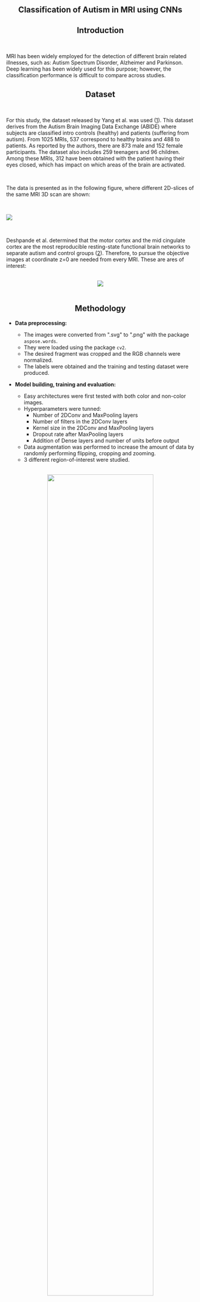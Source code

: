 <h2 align="center">Classification of Autism in MRI using CNNs</h2>

<h2 align="center">Introduction</h2>

<br>

MRI has been widely employed for the detection of different brain related illnesses, such as: Autism Spectrum Disorder, Alzheimer and Parkinson. Deep learning has been widely used for this purpose; however, the classification performance is difficult to compare across studies.
<br>

<h2 align="center">Dataset</h2>

<br>

For this study, the dataset released by Yang et al. was used (<a href="https://arxiv.org/abs/2211.12421">1</a>). This dataset derives from the Autism Brain Imaging Data Exchange (ABIDE) where subjects are classified intro controls (healthy) and patients (suffering from autism). From 1025 MRIs, 537 correspond to healthy brains and 488 to patients. As reported by the authors, there are 873 male and 152 female participants. The dataset also includes 259 teenagers and 96 children. Among these MRIs, 312 have been obtained with the patient having their eyes closed, which has impact on which areas of the brain are activated.

<br>
  
The data is presented as in the following figure, where different 2D-slices of the same MRI 3D scan are shown:

<br>

![](https://github.com/romaniegaa/Portfolio/blob/main/images/brains.png)

<br>

Deshpande et al. determined that the motor cortex and the mid cingulate cortex are the most reproducible resting-state functional brain networks to separate autism and control groups (<a href="https://www.frontiersin.org/journals/neuroscience/articles/10.3389/fnins.2017.00459/full">2</a>). Therefore, to pursue the objective images at coordinate z=0 are needed from every MRI. These are ares of interest:

<br>

<div align="center"> 
  <img src="https://images-provider.frontiersin.org/api/ipx/w=370&f=webp/https://www.frontiersin.org/files/Articles/251884/fnins-11-00459-HTML/image_m/fnins-11-00459-g008.jpg">
  </div>

<br>

<h2 align="center">Methodology</h2>

- **Data preprocessing:**
  - The images were converted from ".svg" to ".png" with the package ```aspose.words```.
  - They were loaded using the package ```cv2```.
  - The desired fragment was cropped and the RGB channels were normalized.
  - The labels were obtained and the training and testing dataset were produced.

- **Model building, training and evaluation:**
  - Easy architectures were first tested with both color and non-color images.
  - Hyperparameters were tunned:
    - Number of 2DConv and MaxPooling layers
    - Number of filters in the 2DConv layers
    - Kernel size in the 2DConv and MaxPooling layers
    - Dropout rate after MaxPooling layers
    - Addition of Dense layers and number of units before output
  - Data augmentation was performed to increase the amount of data by randomly performing flipping, cropping and zooming.
  - 3 different region-of-interest were studied.

<br>
<div align="center"> 
  <img src="https://github.com/romaniegaa/Portfolio/blob/main/images/brain_areas.png" width="75%" height="75%">
</div>
<br>
    
  - The addition of batch normalization layers between MaxPooling and 2DConv layers was studied.
  - The addition of dropout layers after the batch normalization layers was studied.
  - Transfer learning from the VGG16 model was studied.
 
<h2 align="center">Results</h2>

### Architecture optimization

After testing easy architectures and not obtaining an evaluation accuracy higher than a 20% with overfitting and high validation loss, with the aim of understanding how the hyperparameters interact with the learning capability of the algorithm different combinations were tested. First, we evaluated the impact that the number of layers, number of filters and size of the kernel would have. Therefore, we trained 125 models with 1 to 5 layers, 16 to 256 number of filters and kernel sizes from 2 to 6. The validation accuracy showed values above 55% for lower values for filters (left figure). It was also observed that higher kernel sizes led to lower accuracy values. The loss did not show any straightforward conclusion across the axes (right figure).

<br>

<div align="center"> 
  <img src="https://github.com/romaniegaa/Portfolio/blob/main/images/graph1.png" width="75%" height="75%">
</div>

<br>

Afterwards, a new combination of hyperparameters was prepared. The kernel size was kept constant as (2 x 2). Therefore, number of layers, number of filters and dropout rate was investigated. These dropout layers were introduced after each MaxPooling layer and before the following 2D convolutional layer (or flatten layer for the last one). According to the scatterplots, higher validation accuracy of 59.71% was obtained with 3 layers, 32 filters and a dropout rate of 0.3 (left figure). At the same time the evaluation loss was 74.41% (right figure).

<br>

<div align="center"> 
  <img src="https://github.com/romaniegaa/Portfolio/blob/main/images/graph2.png" width="75%" height="75%">
</div>

<br>

Finally, by maintaining the dropout rate constant at 0.3, a dense layer was added before the output layer containing 24+n units, being n = 0, …, 4. As it can be observed in the 3D scatterplots, there was no obvious improvement in the accuracy of the model by inserting a dense layer before the output. However, best results were observed  then this layer had 128 units. Therefore, we employed the best conditions to date, containing three layers, with 32 filters, (2 x 2) kernel size and dropout layers with a dropout rate of 0.3, obtaining a prediction accuracy of 49.51% with a loss of 70.61%. 

<br>

<div align="center"> 
  <img src="https://github.com/romaniegaa/Portfolio/blob/main/images/graph3.png" width="75%" height="75%">
</div>

<br>

As we could see during the training, the algorithm was not capable of learning the classification task, as shown in the next figure:

<br>

<div align="center"> 
  <img src="https://github.com/romaniegaa/Portfolio/blob/main/images/graph4.png" width="75%" height="75%">
</div>

<br>

### Data agumentation
Data augmentation was performed for the three 2D slices, leading to 10 augmented images per original image. As we can see in the next figure, the learning capability of the algorithm improved because of the data augmentation. We changed to a kernel-size of 3 due to odd sizes being preferred due to symmetrically dividing the previous layer pixels around the output layer. However, the obtained prediction accuracy was low, a 53.84%; whereas the loss was 72.44%.

<br>

<div align="center"> 
  <img src="https://github.com/romaniegaa/Portfolio/blob/main/images/graph5.png" width="75%" height="75%">
</div>

<br>

Literature shows by region-of-interest-based volumetry that adults with ASD have reduced corpus-callosum, whereas surface-based morphometry studies show increased cortical thickness in the parietal lobes. Therefore, the same strategy was followed for the other two data slices. However, as shown in the following table, even though training curves looked better than before data augmentation, no good accuracy scores were obtained.

| IMAGE | Accuracy | Loss |
| ----- | ----- | ----- |
| A | 0.5384 | 0.7244 |
| B | 0.5433 | 0.6917 | 
| C | 0.4951 | 0.6952 |

### Batch normalization
In order to try to increase the accuracy of the algorithms two protocols were tested: first, batch normalization layers were inserted where the dropout layers belonged; second, both batch normalization layers and dropout layers were employed in this order. As we can see in the results table, prediction accuracies were not high overall for images B and C. However, we could observe in image A that both procedures yielded a higher accuracy.

| IMAGE | Dropout | Accuracy | Loss |
| --- | --- | --- | --- |
| A |   | 0.6490 | 2.8565 |
|   | + | 0.6779 | 0.7423 |
| B |   | 0.5529 | 4.2097 |
|   | + | 0.5288 | 1.0323 |
| C |   | 0.5385 | 2.3216 |
|   | + | 0.4519 | 0.7914 |

### Transfer learning
In order to test whether we could achieve a higher accuracy, transfer learning technique was tested on the augmented image A dataset and the pre-trained model VGG16.

<br>

<div align="center"> 
  <img src="https://github.com/romaniegaa/Portfolio/blob/main/images/graph6.png" width="75%" height="75%">
</div>

<br>

As we can see in the training curves, the model did indeed learn; however, when new data was presented, the algorithm yielded a low accuracy of 51.92% and a high loss of 378.60%.

<h2 align="center">Conclusion</h2>

Different algorithm architectures have been developed in order to achieve the correct classification of magnetic resonance images of patients with autism spectrum disorder and neurotypical ones. Among the procedures that have been carried out, the best method has been to use magnetic resonance imaging with a vertical slice showing both the corpus-callosum and the parietal lobe. In addition, the use of BatchNormalization layers followed by Dropout layers resulted in a model with an accuracy of 68% and a loss of 74%.

<br>

Although there is room for improvement, decent accuracy has been achieved with easily obtainable data. This type of data does not require any special reprocessing unlike those mentioned in the state of art. Furthermore, to the best of our knowledge, there is no precedent for direct employment of 2D brain MRI for classification of neurotypical brains and patients with autism spectrum disorder.

<h2 align="center">Used libraries</h2>

- ```asopse.words```: to convert ".svg" data to ".png" data.
- ```OpenCV```: to import the data.
- ```matplotlib```: to make 2D and 3D graphs.
- ```NumPy```: to manipulate the numeric data.
- ```os```: to iterate throught the paths.
- ```TensorFlow```: to build, train and evaluate the models.

